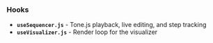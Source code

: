 ### Hooks
- **`useSequencer.js`** - Tone.js playback, live editing, and step tracking
- **`useVisualizer.js`** - Render loop for the visualizer 
